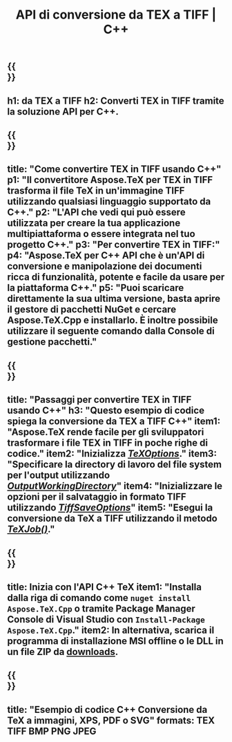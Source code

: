 ﻿---
translation: true
template: /_templates/_conversion-child-cpp.md
title: API di conversione da TEX a TIFF | C++
description: Funzionalità di conversione da TeX a TIFF. Integra questa libreria C++ on-premise nel tuo progetto o usa applicazioni multipiattaforma per convertire TeX in TIFF.
keywords: da tex a tiff api cpp, tex2tiff integra c++
url: /cpp/conversion/tex-to-tiff/
family: tex
platformtag: cpp
feature: conversion
informat: TEX
outformat: TIFF
otherformats: BMP PNG JPEG PDF SVG XPS
---

{{<section banner>}}
---
h1: da TEX a TIFF
h2: Converti TEX in TIFF tramite la soluzione API per C++.
---

{{<section overview>}}
---
title: "Come convertire TEX in TIFF usando C++"
p1: "Il convertitore Aspose.TeX per TEX in TIFF trasforma il file TeX in un'immagine TIFF utilizzando qualsiasi linguaggio supportato da C++."
p2: "L'API che vedi qui può essere utilizzata per creare la tua applicazione multipiattaforma o essere integrata nel tuo progetto C++."
p3: "Per convertire TEX in TIFF:"
p4: "Aspose.TeX per C++ API che è un'API di conversione e manipolazione dei documenti ricca di funzionalità, potente e facile da usare per la piattaforma C++."
p5: "Puoi scaricare direttamente la sua ultima versione, basta aprire il gestore di pacchetti NuGet e cercare Aspose.TeX.Cpp e installarlo. È inoltre possibile utilizzare il seguente comando dalla Console di gestione pacchetti."
---

{{<section feature1>}}
---
title: "Passaggi per convertire TEX in TIFF usando C++"
h3: "Questo esempio di codice spiega la conversione da TEX a TIFF C++"
item1: "Aspose.TeX rende facile per gli sviluppatori trasformare i file TEX in TIFF in poche righe di codice."
item2: "Inizializza [*TeXOptions*](https://reference.aspose.com/tex/cpp/class/aspose.te_x.te_x_options)."
item3: "Specificare la directory di lavoro del file system per l'output utilizzando [*OutputWorkingDirectory*](https://reference.aspose.com/tex/cpp/class/aspose.te_x.te_x_options#aa4f4ea6dab7db5ba1b40800495f16f63)"
item4: "Inizializzare le opzioni per il salvataggio in formato TIFF utilizzando [*TiffSaveOptions*](https://reference.aspose.com/tex/cpp/class/aspose.te_x.presentation.image.tiff_save_options)"
item5: "Esegui la conversione da TeX a TIFF utilizzando il metodo [*TeXJob()*](https://reference.aspose.com/tex/cpp/class/aspose.te_x.te_x_job)."
---

{{<section feature2>}}
---
title: Inizia con l'API C++ TeX
item1: "Installa dalla riga di comando come ```nuget install Aspose.TeX.Cpp``` o tramite Package Manager Console di Visual Studio con ```Install-Package Aspose.TeX.Cpp```."
item2: In alternativa, scarica il programma di installazione MSI offline o le DLL in un file ZIP da [downloads](https://downloads.aspose.com/tex/cpp).
---

{{<section widget>}}
---
title: "Esempio di codice C++ Conversione da TeX a immagini, XPS, PDF o SVG"
formats: TEX TIFF BMP PNG JPEG
---